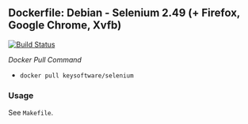 ## Dockerfile: Debian - Selenium 2.49 (+ Firefox, Google Chrome, Xvfb)

[![Build Status](https://travis-ci.org/keysoftware/docker-selenium.svg?branch=master)](https://travis-ci.org/keysoftware/docker-selenium)

*Docker Pull Command*
- `docker pull keysoftware/selenium`

### Usage

See `Makefile`.
